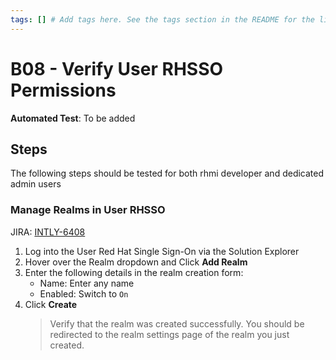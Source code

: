 ```yaml
---
tags: [] # Add tags here. See the tags section in the README for the list of tags that we use
---
```


# B08 - Verify User RHSSO Permissions

**Automated Test**: To be added

## Steps

The following steps should be tested for both rhmi developer and dedicated admin users

### Manage Realms in User RHSSO

JIRA: [INTLY-6408](https://issues.redhat.com/browse/INTLY-6408)

1. Log into the User Red Hat Single Sign-On via the Solution Explorer
2. Hover over the Realm dropdown and Click **Add Realm**
3. Enter the following details in the realm creation form:
   - Name: Enter any name
   - Enabled: Switch to `On`
4. Click **Create**
   > Verify that the realm was created successfully. You should be redirected to the realm settings page of the realm you just created.
